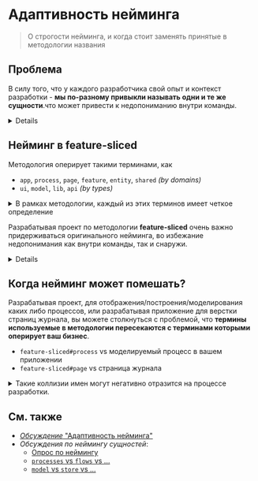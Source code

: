 # Адаптивность нейминга
> О строгости нейминга, и когда стоит заменять принятые в методологии названия

## Проблема
В силу того, что у каждого разработчика свой опыт и контекст разработки - **мы по-разному привыкли называть одни и те же сущности**.что может привести к недопониманию внутри команды.

<details>

- компоненты для отображения - ui/components/ui-kit/views итд
- код переиспользуемый во всех частя приложения - core/shared/app
- код бизнес логики - store/model

</details>

## Нейминг в feature-sliced

Методология оперирует такими терминами, как 
- `app`, `process`, `page`, `feature`, `entity`, `shared` *(by domains)*
- `ui`, `model`, `lib`, `api` *(by types)*

<details>
<summary>В рамках методологии, каждый из этих терминов имеет четкое определение </summary>
(https://github.com/feature-sliced/wiki/discussions/31#discussion-3255166), позже будет отдельной статьей
<!-- TODO: заменить ссылкой на глоссарий, когда он будет готов -->
</details>


Разрабатывая проект по методологии **feature-sliced** очень важно придерживаться оригинального нейминга, во избежание недопонимания как внутри команды, так и снаружи. 
<details>

- Если на проект приходит новый разработчик знакомый с методологией, **он должен видеть уже знакомые ему термины**
- Обращаясь за помощью в комьюнити, вы быстрее получите ответ на ваш вопрос, **если будете использовать туже терминологию**
</details>

## Когда нейминг может помешать?
Разрабатывая проект, для отображения/построения/моделирования каких либо процессов, или разрабатывая приложение для верстки страниц журнала, вы можете столкнуться с проблемой, что **термины используемые в методологии пересекаются с терминами которыми оперирует ваш бизнес**.

- `feature-sliced#process` vs моделируемый процесс в вашем приложении
- `feature-sliced#page` vs страница журнала
<!-- подумать над примерами для других терминов
  пример как 
 - модель из **feature-sliced** / 3D модель в редакторе
 Но кажется что слишком натянуто
-->  

<details>
    <summary>Такие коллизии имен могут негативно отразится на процессе разработки.</summary>

- Разработчик видя слово `процесс` в коде, будет тратить лишнее время на понимание, о каком процессе идет речь

- Общаясь внутри команды разработчиков, говоря слово `процесс`, все участники разговора должны четко понимать о чем идет речь, о процессе как бизнес сущности или о процессе из **feature-sliced**.
  
- Общаясь с бизнесом, разработчики иногда употребляют технические термины с которыми бизнес не знаком. Так разработчик, употребив термин `процесс`, имея в виду процесс из **feature-sliced**, внесет непонимание в разговор, что может потребовать дополнительного времени на разъяснение
</details>

## См. также
<!-- TODO: Возможно позже надо вынести в md-var -->
- [*Обсуждение* "Адаптивность нейминга"](https://github.com/feature-sliced/wiki/discussions/16)
- *Обсуждения по неймингу сущностей*:
    - [Опрос по неймингу](https://github.com/feature-sliced/wiki/discussions/31#discussioncomment-464894)
    - [`processes` vs `flows` vs ...](https://github.com/feature-sliced/wiki/discussions/20)
    - [`model` vs `store` vs ...](https://github.com/feature-sliced/wiki/discussions/68)

